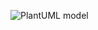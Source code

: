 ![PlantUML model](http://www.plantuml.com/plantuml/png/XKzToi8m47plANA1xn0Vugi8nGDiarL2azsosLf5lBkHfGH_m7tBp6H-kixLAsEa2GIo6y2F9-6PmeOJY-k95zF0K5J0g_C9Id67WdAhXDtVCKhH7MHiK89tPAv_Nf6fMYqieI72oVYxnLhQVyYHuhE0iZYyA59OEtogjtbAV4NyBcowFMX4qfz-FSevUhIvhQCjaCgi3x9nQqht0000)
